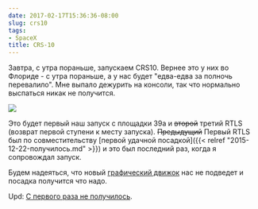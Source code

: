 ```yaml
---
date: 2017-02-17T15:36:36-08:00
slug: crs10
tags:
- SpaceX
title: CRS-10
---
```


Завтра, с утра пораньше, запускаем CRS10. Вернее это у них во Флориде - с утра
пораньше, а у нас будет "едва-едва за полночь перевалило". Мне выпало дежурить
на консоли, так что нормально выспаться никак не получится.

![](/2017/02/crs10_mission_patch.png)

Это будет первый наш запуск с площадки 39a и ~~второй~~ третий RTLS (возврат первой ступени
к месту запуска). ~~Предыдущий~~ Первый RTLS был по совместительству [первой удачной
посадкой]({{< relref "2015-12-22-получилось.md" >}}) и это был последний
раз, когда я сопровождал запуск.

Будем надеяться, что новый [графический движок](https://twitter.com/elonmusk/status/832480331496185857)
нас не подведет и посадка получится что надо.

Upd: [С первого раза не получилось](https://twitter.com/elonmusk/status/832970849791537152).

<!--more-->

